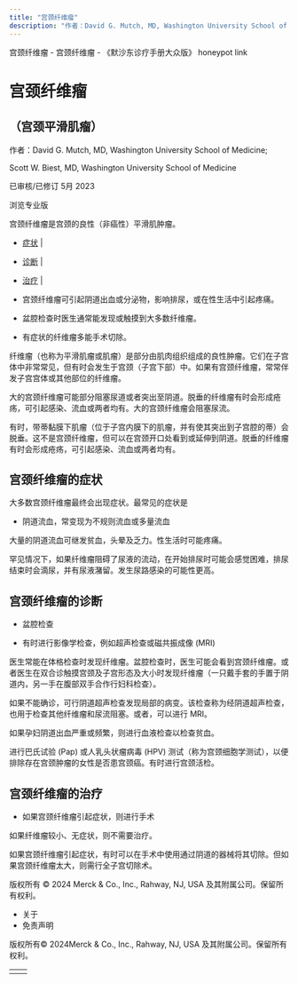 ```yaml
---
title: "宫颈纤维瘤"
description: "作者：David G. Mutch, MD, Washington University School of Medicine;"
---
```


﻿宫颈纤维瘤 \- 宫颈纤维瘤 \- 《默沙东诊疗手册大众版》 honeypot link

# 宫颈纤维瘤

## （宫颈平滑肌瘤）

作者：David G. Mutch, MD, Washington University School of Medicine;

Scott W. Biest, MD, Washington University School of Medicine

已审核/已修订 5月 2023

浏览专业版

宫颈纤维瘤是宫颈的良性（非癌性）平滑肌肿瘤。

- [症状](#症状_v812024_zh) \|
- [诊断](#诊断_v812029_zh) \|
- [治疗](#治疗_v812034_zh) \|

- 宫颈纤维瘤可引起阴道出血或分泌物，影响排尿，或在性生活中引起疼痛。

- 盆腔检查时医生通常能发现或触摸到大多数纤维瘤。

- 有症状的纤维瘤多能手术切除。


纤维瘤（也称为平滑肌瘤或肌瘤）是部分由肌肉组织组成的良性肿瘤。它们在子宫体中非常常见，但有时会发生于宫颈（子宫下部）中。如果有宫颈纤维瘤，常常伴发子宫宫体或其他部位的纤维瘤。

大的宫颈纤维瘤可能部分阻塞尿道或者突出至阴道。脱垂的纤维瘤有时会形成疮疡，可引起感染、流血或两者均有。大的宫颈纤维瘤会阻塞尿流。

有时，带蒂黏膜下肌瘤（位于子宫内膜下的肌瘤，并有使其突出到子宫腔的蒂）会脱垂。这不是宫颈纤维瘤，但可以在宫颈开口处看到或延伸到阴道。脱垂的纤维瘤有时会形成疮疡，可引起感染、流血或两者均有。

## 宫颈纤维瘤的症状

大多数宫颈纤维瘤最终会出现症状。最常见的症状是

- 阴道流血，常变现为不规则流血或多量流血


大量的阴道流血可继发贫血，头晕及乏力。性生活时可能疼痛。

罕见情况下，如果纤维瘤阻碍了尿液的流动，在开始排尿时可能会感觉困难，排尿结束时会滴尿，并有尿液潴留。发生尿路感染的可能性更高。

## 宫颈纤维瘤的诊断

- 盆腔检查

- 有时进行影像学检查，例如超声检查或磁共振成像 (MRI)


医生常能在体格检查时发现纤维瘤。盆腔检查时，医生可能会看到宫颈纤维瘤。或者医生在双合诊触摸宫颈及子宫形态及大小时发现纤维瘤（一只戴手套的手置于阴道内，另一手在腹部双手合作行妇科检查）。

如果不能确诊，可行阴道超声检查发现局部的病变。该检查称为经阴道超声检查，也用于检查其他纤维瘤和尿流阻塞。或者，可以进行 MRI。

如果孕妇阴道出血严重或频繁，则进行血液检查以检查贫血。

进行巴氏试验 (Pap) 或人乳头状瘤病毒 (HPV) 测试（称为宫颈细胞学测试），以便排除存在宫颈肿瘤的女性是否患宫颈癌。有时进行宫颈活检。

## 宫颈纤维瘤的治疗

- 如果宫颈纤维瘤引起症状，则进行手术


如果纤维瘤较小、无症状，则不需要治疗。

如果宫颈纤维瘤引起症状，有时可以在手术中使用通过阴道的器械将其切除。但如果宫颈纤维瘤太大，则需行全子宫切除术。



版权所有 © 2024
Merck & Co., Inc., Rahway, NJ, USA 及其附属公司。保留所有权利。

- 关于
- 免责声明

版权所有© 2024Merck & Co., Inc., Rahway, NJ, USA 及其附属公司。保留所有权利。

|     |     |
| --- | --- |
|  |  |
